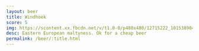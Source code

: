 ```yaml
---
layout: beer
title: Windhoek
score: 5
img: https://scontent.xx.fbcdn.net/v/t1.0-0/p480x480/12715222_10153890413318745_2007894643886260840_n.jpg?oh=7cb51a164de6d0ba817bceb3e5fca609&oe=58BFFDB1
desc: Eastern European maltyness. Ok for a cheap beer
permalink: /beer/:title.html
---
```

